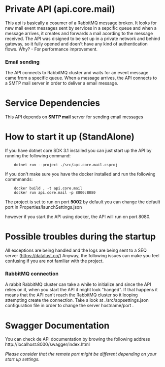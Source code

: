 # Private API (api.core.mail)

This api is basically a cosumer of a RabbitMQ message broken.
It looks for new mail event messages sent by services in a sepcific queue and when a message arrives, it creates and forwards a mail acording to the message received.
The API was disigned to be set up in a private network and behind gateway, so it fully opened and doen't have any kind of authentication flows. Why? - For performance improvement.

### Email sending

The API connects to RabbitMQ cluster and waits for an event message came from a specific queue.
When a message arrives, the API connects to a SMTP mail server in order to deliver a email message.

# Service Dependencies

This API depends on **SMTP mail** server for sending email messages 

# How to start it up (StandAlone)

If you have dotnet core SDK 3.1 installed you can just start up the API by running the following command:
```shell
	dotnet run --project ./src/api.core.mail.csproj
```

If you don't make sure you have the docker installed and run the following commmands:
```shell
	docker build . -t api.core.mail
	docker run api.core.mail -p 8000:8080
```
The project is set to run on port **5002** by default
you can change the default port in Properties/launchSettings.json

however if you start the API using docker, the API will run on port 8080.

# Possible troubles during the startup

All exceptions are being handled and the logs are being sent to a SEQ server (https://datalust.co/)
Anyway, the following issues can make you feel confusing if you are not familiar with the project.

### RabbitMQ connection

A rabbit RabbitMQ cluster can take a while to initialize and since the API relies on it, when you start the API it might look "hanged".
If that happens it means that the API can't reach the RabbitMQ cluster so it looping attempting create the connection.
Take a look at ./src/appsettings.json configuration file in order to change the server hostname/port .

# Swagger Documentation

You can check de API documentation by browing the following address
http://localhost:8000/swagger/index.html

*Please consider that the remote port might be different depending on your start up settings.*
